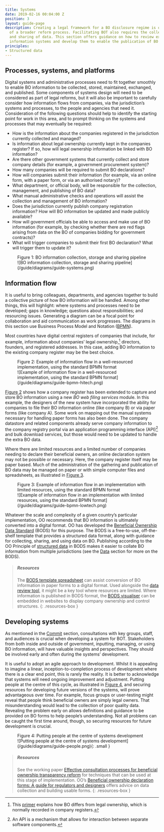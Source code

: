 ```yaml
---
title: Systems
date: 2019-02-16 00:04:00 Z
position: 3
layout: guide-page
description: Creating a legal framework for a BO disclosure regime is only one element
  of a broader reform process. Facilitating BOT also requires the collection, storage,
  and sharing of data. This section offers guidance on how to review existing company
  information systems and develop them to enable the publication of BO registers.
principles:
- Structured data
---
```


## Processes, systems, and platforms

Digital systems and administrative processes need to fit together smoothly to enable BO information to be collected, stored, maintained, exchanged, and published. Some components of systems design will need to be considered as part of legal reforms, but it will also be important to carefully consider how information flows from companies, via the jurisdiction’s systems and processes, to the people and agencies that need it. Consideration of the following questions should help to identify the starting point for work in this area, and to prompt thinking on the systems and processes that may eventually be required:

* How is the information about the companies registered in the jurisdiction currently collected and managed?
* Is information about legal ownership currently kept in the companies register? If so, how will legal ownership information be linked with BO information?
* Are there other government systems that currently collect and store company details (for example, a government procurement system)?
* How many companies will be required to submit BO declarations?
* How will companies submit their information (for example, via an online form, with a paper form, or via an authorised notary)?
* What department, or official body, will be responsible for the collection, management, and publishing of BO data?
* What manual administrative checks and operations will assist the collection and management of BO information?
* Does the jurisdiction currently publish company registration information? How will BO information be updated and made publicly available?
* How will government officials be able to access and make use of BO information (for example, by checking whether there are red flags arising from data on the BO of companies bidding for government contracts)?
* What will trigger companies to submit their first BO declaration? What will trigger them to update it?

<figure markdown="1">
<figcaption id="figure-1">Figure 1: BO information collection, storage and sharing pipeline</figcaption>
![BO information collection, storage and sharing pipeline](/guide/diagrams/guide-systems.png)
</figure>

## Information flow

It is useful to bring colleagues, departments, and agencies together to build a collective picture of how BO information will be handled. Among other things, this will highlight: where systems and processes need to be developed; gaps in knowledge; questions about responsibilities; and resourcing issues. Generating a diagram can be a focal point for collaboration and aid communication as work progresses. The diagrams in this section use Business Process Model and Notation ([BPMN](http://www.bpmn.org/)).

Most countries have digital central registers of companies that include, for example, information about companies’ legal ownership,[^13] directors, founders, and registered addresses. In this case, adding BO information to the existing company register may be the best choice.

[^13]: This [primer](http://standard.openownership.org/en/0.2.0/primer/whatisbo.html) explains how BO differs from legal ownership, which is normally recorded in company registers.

<figure markdown="1">
<figcaption id="figure-2">Figure 2: Example of information flow in a well-resourced implementation, using the standard BPMN format</figcaption>
![Example of information flow in a well-resourced implementation, using the standard BPMN format](/guide/diagrams/guide-bpmn-hitech.png)
</figure>

[Figure 2](#figure-2) shows how a company register has been extended to capture and store BO information using a new *BO web filing services* module. In this example, the designers of the new system have incorporated the ability for companies to file their BO information online (like company B) or via paper forms (like company A). Some work on mapping out the manual systems necessary for handling paper forms has also been done. The company datastore and related components already serve company information to the company registry portal via an application programming interface (API)[^14] and bulk download services, but those would need to be updated to handle the extra BO data.

[^14]: An API is a mechanism that allows for interaction between separate software components.

Where there are limited resources and a limited number of companies needing to declare their beneficial owners, an online declaration system may not be possible or necessary. Here, the company register itself may be paper based. Much of the administration of the gathering and publication of BO data may be managed on paper or with simple computer files and spreadsheets, as illustrated in [Figure 3](#figure-3).

<figure markdown="1">
<figcaption id="figure-3">Figure 3: Example of information flow in an implementation with limited resources, using the standard BPMN format</figcaption>
![Example of information flow in an implementation with limited resources, using the standard BPMN format](/guide/diagrams/guide-bpmn-lowtech.png)
</figure>

Whatever the scale and complexity of a given country’s particular implementation, OO recommends that BO information is ultimately converted into a digital format. OO has developed the [Beneficial Ownership Data Standard](http://standard.openownership.org/en/0.2.0/) (BODS) for this purpose. The BODS is a free-to-use, off-the-shelf template that provides a structured data format, along with guidance for collecting, sharing, and using data on BO. Publishing according to the OO Principle of [structured data](/principles/structured-data/) in BODS makes it easier to collate BO information from multiple jurisdictions (see the [Data](/guide/data) section for more on the BODS).

> ##### Resources
> 
> The [BODS template spreadsheet](https://docs.google.com/spreadsheets/d/1gH_75OJbpsrmcw_zqgrNcDEY1jcC6Aj3cFGAvw3Jx-E/copy) can assist conversion of BO information in paper forms to a digital format. Used alongside the [data review tool](https://datareview.openownership.org/), it might be a key tool where resources are limited. Where information is published in BODS format, the [BODS visualiser](/visualisation/visualisation-tool/) can be embedded in websites to display company ownership and control structures.
{: .resources-box }

## Developing systems

As mentioned in the [Commit](/guide/commit) section, consultations with key groups, staff, and audiences is crucial when developing a system for BOT. Stakeholders from both inside and outside of government,  inputting, managing, or using BO information, will have valuable insights and perspectives. They should be involved early and often during the systems’ development.

It is useful to adopt an agile approach to development. Whilst it is appealing to imagine a linear, inception-to-completion process of development where there is a clear end point, this is rarely the reality. It is better to acknowledge that systems will need ongoing improvement and adjustment. Putting people at the centre of this cycle, as illustrated in [Figure 4](#figure-4), and securing resources for developing future versions of the systems, will prove advantageous over time. For example, focus groups or user-testing might reveal that people think beneficial owners are simply legal owners. That misunderstanding would lead to the collection of poor quality data. Revealing the problem early on allows definitions and guidance to be provided on BO forms to help people’s understanding. Not all problems can be caught the first time around, though, so securing resources for future development is crucial.

<figure markdown="1">
<figcaption id="figure-4">Figure 4: Putting people at the centre of systems development</figcaption>
![Putting people at the centre of systems development](/guide/diagrams/guide-people.png){: .small }
</figure>

> ##### Resources
> 
> See the working paper [Effective consultation processes for beneficial ownership transparency reform](/uploads/oo-guidance-effective-consultation-process-for-bot-2020-06.pdf) for techniques that can be used at this stage of implementation. OO’s [Beneficial ownership declaration forms: A guide for regulators and designers](https://docs.google.com/document/d/1VnuRYluq1NBKLJtnqTCtaaBk8kNQ8K6Xypvke08_PNY/edit#heading=h.tyjcwt) offers advice on data collection and building usable forms.
{: .resources-box }
